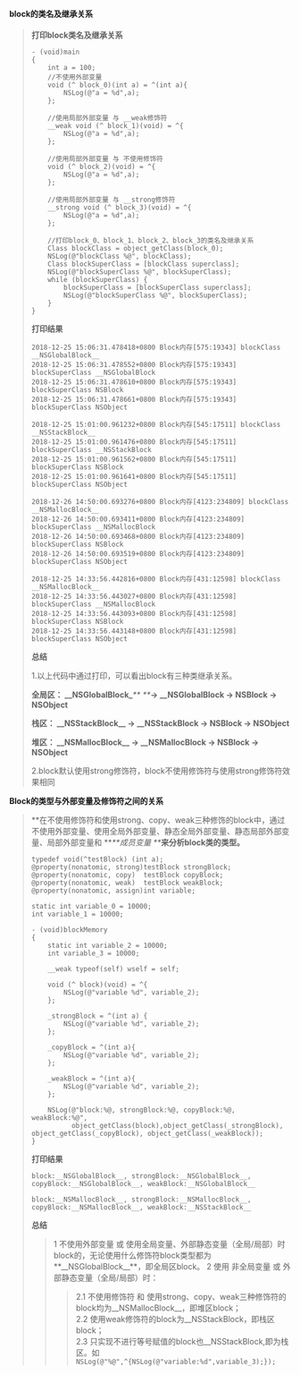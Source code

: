 #### block的类名及继承关系

> **打印block类名及继承关系**
>
> ```
> - (void)main 
> {
>     int a = 100;
>     //不使用外部变量
>     void (^ block_0)(int a) = ^(int a){
>         NSLog(@"a = %d",a);
>     };
>
>     //使用局部外部变量 与 __weak修饰符
>     __weak void (^ block_1)(void) = ^{
>         NSLog(@"a = %d",a);
>     };
>     
>     //使用局部外部变量 与 不使用修饰符
>     void (^ block_2)(void) = ^{
>         NSLog(@"a = %d",a);
>     };
>     
>     //使用局部外部变量 与 __strong修饰符
>     __strong void (^ block_3)(void) = ^{
>         NSLog(@"a = %d",a);
>     };
>     
>     //打印block_0、block_1、block_2、block_3的类名及继承关系
>     Class blockClass = object_getClass(block_0);
>     NSLog(@"blockClass %@", blockClass);
>     Class blockSuperClass = [blockClass superclass];
>     NSLog(@"blockSuperClass %@", blockSuperClass);
>     while (blockSuperClass) {
>         blockSuperClass = [blockSuperClass superclass];
>         NSLog(@"blockSuperClass %@", blockSuperClass); 
>     }
> }
> ```
>
> **打印结果**
>
> ```
> 2018-12-25 15:06:31.478418+0800 Block内存[575:19343] blockClass __NSGlobalBlock__
> 2018-12-25 15:06:31.478552+0800 Block内存[575:19343] blockSuperClass __NSGlobalBlock
> 2018-12-25 15:06:31.478610+0800 Block内存[575:19343] blockSuperClass NSBlock
> 2018-12-25 15:06:31.478661+0800 Block内存[575:19343] blockSuperClass NSObject
>
> 2018-12-25 15:01:00.961232+0800 Block内存[545:17511] blockClass __NSStackBlock__
> 2018-12-25 15:01:00.961476+0800 Block内存[545:17511] blockSuperClass __NSStackBlock
> 2018-12-25 15:01:00.961562+0800 Block内存[545:17511] blockSuperClass NSBlock
> 2018-12-25 15:01:00.961641+0800 Block内存[545:17511] blockSuperClass NSObject
>
> 2018-12-26 14:50:00.693276+0800 Block内存[4123:234809] blockClass __NSMallocBlock__
> 2018-12-26 14:50:00.693411+0800 Block内存[4123:234809] blockSuperClass __NSMallocBlock
> 2018-12-26 14:50:00.693468+0800 Block内存[4123:234809] blockSuperClass NSBlock
> 2018-12-26 14:50:00.693519+0800 Block内存[4123:234809] blockSuperClass NSObject
>
> 2018-12-25 14:33:56.442816+0800 Block内存[431:12598] blockClass __NSMallocBlock__
> 2018-12-25 14:33:56.443027+0800 Block内存[431:12598] blockSuperClass __NSMallocBlock
> 2018-12-25 14:33:56.443093+0800 Block内存[431:12598] blockSuperClass NSBlock
> 2018-12-25 14:33:56.443148+0800 Block内存[431:12598] blockSuperClass NSObject
> ```
>
> **总结**
>
> 1.以上代码中通过打印，可以看出block有三种类继承关系。
>
> **全局区： \_\_NSGlobalBlock\_**_**  **_**-&gt;  \_\_NSGlobalBlock  -&gt;  NSBlock  -&gt;  NSObject**
>
> **栈区：    \_\_NSStackBlock\_\_  -&gt; \_\_NSStackBlock  -&gt;  NSBlock  -&gt;  NSObject**
>
> **堆区：    \_\_NSMallocBlock\_\_  -&gt;  \_\_NSMallocBlock  -&gt;  NSBlock  -&gt;  NSObject**
>
> 2.block默认使用strong修饰符，block不使用修饰符与使用strong修饰符效果相同

**Block的类型与外部变量及修饰符之间的关系**

> **在不使用修饰符和使用strong、copy、weak三种修饰的block中，通过不使用外部变量、使用全局外部变量、静态全局外部变量、静态局部外部变量、局部外部变量和 **_**成员变量 **_**来分析block类的类型。**
>
> ```
> typedef void(^testBlock) (int a);
> @property(nonatomic, strong)testBlock strongBlock;
> @property(nonatomic, copy)  testBlock copyBlock;
> @property(nonatomic, weak)  testBlock weakBlock;
> @property(nonatomic, assign)int variable;
>
> static int variable_0 = 10000;
> int variable_1 = 10000;
>
> - (void)blockMemory 
> {
>     static int variable_2 = 10000;
>     int variable_3 = 10000; 
>     
>     __weak typeof(self) wself = self;
>
>     void (^ block)(void) = ^{
>         NSLog(@"variable %d", variable_2);
>     };
>     
>     _strongBlock = ^(int a) {
>         NSLog(@"variable %d", variable_2);
>     };
>     
>     _copyBlock = ^(int a){
>         NSLog(@"variable %d", variable_2);
>     };
>     
>     _weakBlock = ^(int a){
>         NSLog(@"variable %d", variable_2);
>     };
>     
>     NSLog(@"block:%@, strongBlock:%@, copyBlock:%@, weakBlock:%@",
>           object_getClass(block),object_getClass(_strongBlock), object_getClass(_copyBlock), object_getClass(_weakBlock));
> }
> ```
>
> **打印结果**
>
> ```
> block:__NSGlobalBlock__, strongBlock:__NSGlobalBlock__, copyBlock:__NSGlobalBlock__, weakBlock:__NSGlobalBlock__
> ```
>
> ```
> block:__NSMallocBlock__, strongBlock:__NSMallocBlock__, copyBlock:__NSMallocBlock__, weakBlock:__NSStackBlock__
> ```
>
> **总结**
>
> > 1 不使用外部变量 或 使用全局变量、外部静态变量（全局/局部）时block的，无论使用什么修饰符block类型都为**\_\_NSGlobalBlock\_\_**，即全局区block。
> > 2 使用 非全局变量 或 外部静态变量（全局/局部）时：
> > > 2.1 不使用修饰符 和 使用strong、copy、weak三种修饰符的block均为\_\_NSMallocBlock\_\_，即堆区block；  
> > > 2.2 使用weak修饰符的block为\_\_NSStackBlock，即栈区block；  
> > > 2.3 只实现不进行等号赋值的block也\_\_NSStackBlock,即为栈区。如`NSLog(@"%@",^{NSLog(@"variable:%d",variable_3);});`





